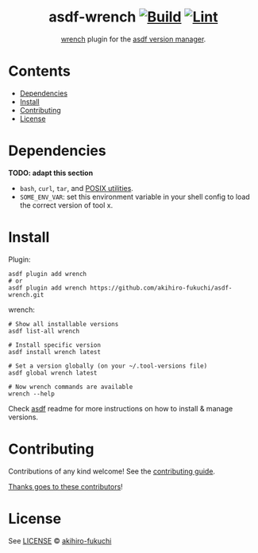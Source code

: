 <div align="center">

# asdf-wrench [![Build](https://github.com/akihiro-fukuchi/asdf-wrench/actions/workflows/build.yml/badge.svg)](https://github.com/akihiro-fukuchi/asdf-wrench/actions/workflows/build.yml) [![Lint](https://github.com/akihiro-fukuchi/asdf-wrench/actions/workflows/lint.yml/badge.svg)](https://github.com/akihiro-fukuchi/asdf-wrench/actions/workflows/lint.yml)

[wrench](https://github.com/akihiro-fukuchi/wrench) plugin for the [asdf version manager](https://asdf-vm.com).

</div>

# Contents

- [Dependencies](#dependencies)
- [Install](#install)
- [Contributing](#contributing)
- [License](#license)

# Dependencies

**TODO: adapt this section**

- `bash`, `curl`, `tar`, and [POSIX utilities](https://pubs.opengroup.org/onlinepubs/9699919799/idx/utilities.html).
- `SOME_ENV_VAR`: set this environment variable in your shell config to load the correct version of tool x.

# Install

Plugin:

```shell
asdf plugin add wrench
# or
asdf plugin add wrench https://github.com/akihiro-fukuchi/asdf-wrench.git
```

wrench:

```shell
# Show all installable versions
asdf list-all wrench

# Install specific version
asdf install wrench latest

# Set a version globally (on your ~/.tool-versions file)
asdf global wrench latest

# Now wrench commands are available
wrench --help
```

Check [asdf](https://github.com/asdf-vm/asdf) readme for more instructions on how to
install & manage versions.

# Contributing

Contributions of any kind welcome! See the [contributing guide](contributing.md).

[Thanks goes to these contributors](https://github.com/akihiro-fukuchi/asdf-wrench/graphs/contributors)!

# License

See [LICENSE](LICENSE) © [akihiro-fukuchi](https://github.com/akihiro-fukuchi/)
